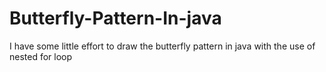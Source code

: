 # Butterfly-Pattern-In-java
I have some little effort to draw the butterfly pattern in java with the use of nested for loop

